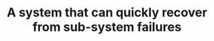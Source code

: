 ---
layout: answer
title: "A system that can quickly recover from sub-system failures"
blurb: "When a system can recover from subsystem failures, outages in certain data centers, or even remain working when natural disasters strike, it is said to be"
quid: 288
---